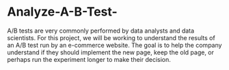 # Analyze-A-B-Test-
A/B tests are very commonly performed by data analysts and data scientists.  For this project, we will be working to understand the results of an A/B test run by an e-commerce website. The goal is to help the company understand if they should implement the new page, keep the old page, or perhaps run the experiment longer to make their decision.
